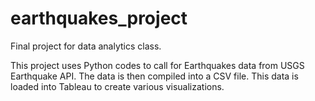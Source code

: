 # earthquakes_project
Final project for data analytics class.

This project uses Python codes to call for Earthquakes data from USGS Earthquake API.  The data is then compiled into a CSV file.  This data is loaded into Tableau to create various visualizations.
